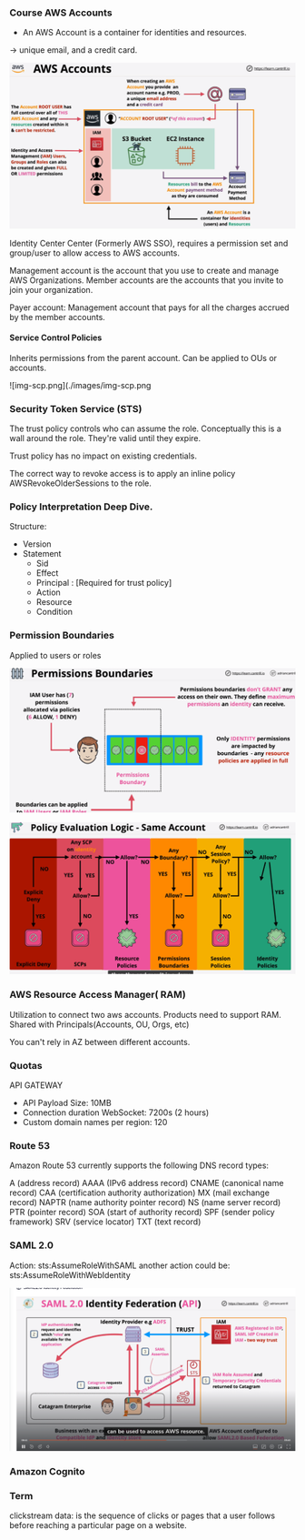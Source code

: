 ### Course AWS Accounts


- An AWS Account is a container for identities and resources.

-> unique email, and a credit card. 

![img.png](./images/img.png)


Identity Center Center (Formerly AWS SSO), requires a permission set and group/user to
allow access to AWS accounts.

Management account is the account that you use to create and manage AWS Organizations.
Member accounts are the accounts that you invite to join your organization.

Payer account: Management account that pays for all the charges accrued by the member accounts.

#### Service Control Policies

Inherits permissions from the parent account.
Can be applied to OUs or accounts.

![img-scp.png](./images/img-scp.png

### Security Token Service (STS)

The trust policy controls who can assume the role. Conceptually this is a wall around the role.
They're valid until they expire.

Trust policy has no impact on existing credentials.

The correct way to revoke access is to apply an inline policy AWSRevokeOlderSessions to the role.

### Policy Interpretation Deep Dive.

Structure:

- Version
- Statement
    - Sid
    - Effect
    - Principal : [Required for trust policy]
    - Action
    - Resource
    - Condition

### Permission Boundaries

Applied to users or roles

![img-boundaries.png](./images/img_boundaries.png)


![img-evaluation-policy](./images/img-evaluation-policy.png)


### AWS Resource Access Manager( RAM)

Utilization to connect two aws accounts.
Products need to support RAM.
Shared with Principals(Accounts, OU, Orgs, etc)

You can't rely in AZ between different accounts.

### Quotas

API GATEWAY

- API Payload Size: 10MB
- Connection duration WebSocket: 7200s (2 hours)
- Custom domain names per region: 120


### Route 53


Amazon Route 53 currently supports the following DNS record types:

A (address record)
AAAA (IPv6 address record)
CNAME (canonical name record)
CAA (certification authority authorization)
MX (mail exchange record)
NAPTR (name authority pointer record)
NS (name server record)
PTR (pointer record)
SOA (start of authority record)
SPF (sender policy framework)
SRV (service locator)
TXT (text record)


### SAML 2.0

Action: sts:AssumeRoleWithSAML
another action could be: sts:AssumeRoleWithWebIdentity


![img-saml.png](./images/img-saml2.png)

### Amazon Cognito 



### Term

clickstream data: is the sequence of clicks or pages that a user follows before reaching a particular page on a website.
